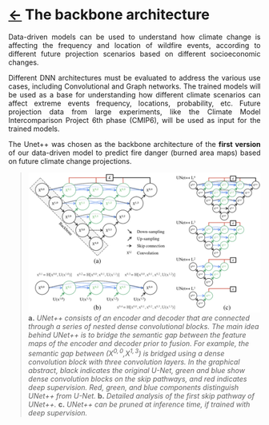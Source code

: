 # [&larr;](../README.md) The backbone architecture

<p align="justify"> Data-driven models can be used to understand how climate change is affecting the frequency and location of wildfire events, according to different future projection scenarios based on different socioeconomic changes.</p>

<p align="justify"> Different DNN architectures must be evaluated to address the various use cases, including Convolutional and Graph networks. The trained models will be used as a base for understanding how different climate scenarios can affect extreme events frequency, locations, probability, etc. Future projection data from large experiments, like the Climate Model Intercomparison Project 6th phase (CMIP6), will be used as input for the trained models. </p>

<p align="justify"> The <a href="https://arxiv.org/abs/1807.10165" style="text-decoration:none;"> Unet++ </a> was chosen as the backbone architecture of the <b>first version</b> of our data-driven model to predict fire danger (burned area maps) based on future climate change projections.</p>
 
> [![Unet++](../images/unetpp_paper.png)]()
**a.** _UNet++ consists of an encoder and decoder that are connected through a series of nested dense convolutional blocks. The main idea behind UNet++ is to bridge the semantic gap between the feature maps of the encoder and decoder prior to fusion. For example, the semantic gap between ($X^{0,0}$,$X^{1,3}$) is bridged using a dense convolution block with three convolution layers. In the graphical abstract, black indicates the original U-Net, green and blue show dense convolution blocks on the skip pathways, and red indicates deep supervision. Red, green, and blue components distinguish UNet++ from U-Net._
**b.** _Detailed analysis of the first skip pathway of UNet++._
**c.** _UNet++ can be pruned at inference time, if trained with deep supervision._



